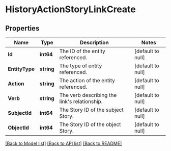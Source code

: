# HistoryActionStoryLinkCreate

## Properties
Name | Type | Description | Notes
------------ | ------------- | ------------- | -------------
**Id** | **int64** | The ID of the entity referenced. | [default to null]
**EntityType** | **string** | The type of entity referenced. | [default to null]
**Action** | **string** | The action of the entity referenced. | [default to null]
**Verb** | **string** | The verb describing the link&#x27;s relationship. | [default to null]
**SubjectId** | **int64** | The Story ID of the subject Story. | [default to null]
**ObjectId** | **int64** | The Story ID of the object Story. | [default to null]

[[Back to Model list]](../README.md#documentation-for-models) [[Back to API list]](../README.md#documentation-for-api-endpoints) [[Back to README]](../README.md)


